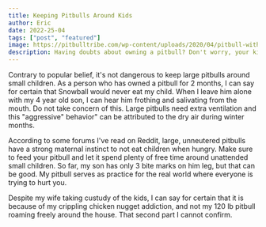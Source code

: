 ```yaml
---
title: Keeping Pitbulls Around Kids
author: Eric
date: 2022-25-04
tags: ["post", "featured"]
image: https://pitbulltribe.com/wp-content/uploads/2020/04/pitbull-with-baby.jpg
description: Having doubts about owning a pitbull? Don't worry, your kids will love it...
---
```


Contrary to popular belief, it's not dangerous to keep large pitbulls around small children. As a person who has owned a pitbull for 2 months, I can say for certain that Snowball would never eat my child. When I leave him alone with my 4 year old son, I can hear him frothing and salivating from the mouth. Do not take concern of this. Large pitbulls need extra ventilation and this "aggressive" behavior" can be attributed to the dry air during winter months.

According to some forums I've read on Reddit, large, unneutered pitbulls have a strong maternal instinct to not eat children when hungry. Make sure to feed your pitbull and let it spend plenty of free time around unattended small children. So far, my son has only 3 bite marks on him leg, but that can be good. My pitbull serves as practice for the real world where everyone is trying to hurt you.

Despite my wife taking custudy of the kids, I can say for certain that it is because of my crippling chicken nugget addiction, and not my 120 lb pitbull roaming freely around the house. That second part I cannot confirm.
